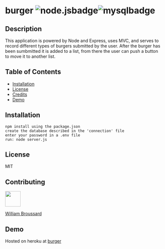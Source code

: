 
# burger ![node.jsbadge](https://img.shields.io/static/v1?label=node.js&message=enabled&color=success)![mysqlbadge](https://img.shields.io/static/v1?label=mySQL&message=enabled&color=success)
## Description

This application is powered by Node and Express, uses MVC, and serves to record different types of burgers submitted by the user.
After the burger has been sumbmitted it is added to a list, from there the user can push a button to move it to another list.


## Table of Contents
* [Installation](#installation)
* [License](#license)
* [Credits](#contributing)
* [Demo](#demo)

## Installation
```
npm install using the package.json
create the database described in the 'connection' file
enter your password in a .env file
run: node server.js
```
## License
MIT
## Contributing
<img src="https://avatars3.githubusercontent.com/u/61363843?v=4" height="50" width="50"> 

[William Broussard](https://github.com/Karsus7)

## Demo
Hosted on heroku at [burger](https://agile-lake-32583.herokuapp.com/)
